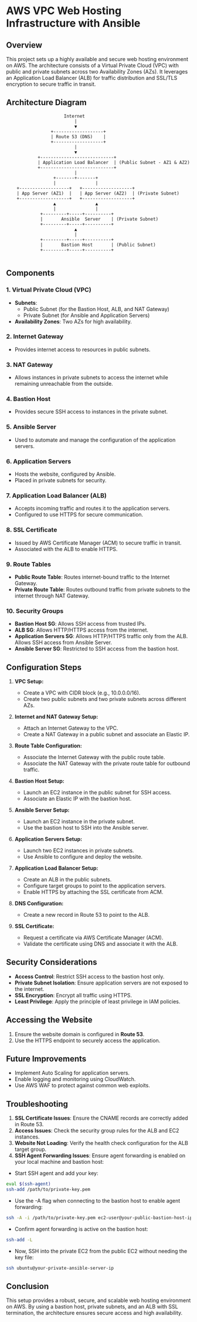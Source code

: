 # AWS VPC Web Hosting Infrastructure with Ansible

## Overview
This project sets up a highly available and secure web hosting environment on AWS. The architecture consists of a Virtual Private Cloud (VPC) with public and private subnets across two Availability Zones (AZs). It leverages an Application Load Balancer (ALB) for traffic distribution and SSL/TLS encryption to secure traffic in transit.

## Architecture Diagram

```
                      Internet
                          |
                          ▼
                 +-------------------+
                 | Route 53 (DNS)    |
                 +-------------------+
                          |
                          ▼
            +----------------------------+
            | Application Load Balancer  | (Public Subnet - AZ1 & AZ2)
            +----------------------------+
                          |
                  +-------+-------+
                  |               |
    +-------------------+   +-------------------+
    | App Server (AZ1)  |   | App Server (AZ2)  | (Private Subnet)
    +-------------------+   +-------------------+
                  ▲               ▲
                  |               |
             +---------+-----+----------+
             |       Ansible  Server    | (Private Subnet)
             +---------+-----+----------+               
                          ▲
                          |
             +---------+-----+----------+
             |       Bastion Host       | (Public Subnet)
             +---------+-----+----------+               
       
```

## Components

### 1. Virtual Private Cloud (VPC)
- **Subnets**: 
  - Public Subnet (for the Bastion Host, ALB, and NAT Gateway) 
  - Private Subnet (for Ansible and Application Servers)
- **Availability Zones**: Two AZs for high availability.

### 2. Internet Gateway
- Provides internet access to resources in public subnets.

### 3. NAT Gateway
- Allows instances in private subnets to access the internet while remaining unreachable from the outside.

### 4. Bastion Host
- Provides secure SSH access to instances in the private subnet.

### 5. Ansible Server
- Used to automate and manage the configuration of the application servers.

### 6. Application Servers
- Hosts the website, configured by Ansible.
- Placed in private subnets for security.

### 7. Application Load Balancer (ALB)
- Accepts incoming traffic and routes it to the application servers.
- Configured to use HTTPS for secure communication.

### 8. SSL Certificate
- Issued by AWS Certificate Manager (ACM) to secure traffic in transit.
- Associated with the ALB to enable HTTPS.

### 9. Route Tables
- **Public Route Table**: Routes internet-bound traffic to the Internet Gateway.
- **Private Route Table**: Routes outbound traffic from private subnets to the internet through NAT Gateway.

### 10. Security Groups
- **Bastion Host SG**: Allows SSH access from trusted IPs.
- **ALB SG**: Allows HTTP/HTTPS access from the internet.
- **Application Servers SG**: Allows HTTP/HTTPS traffic only from the ALB. Allows  SSH access from Ansible Server. 
- **Ansible Server SG**: Restricted to SSH access from the bastion host.

## Configuration Steps

1. **VPC Setup:**
   - Create a VPC with CIDR block (e.g., 10.0.0.0/16).
   - Create two public subnets and two private subnets across different AZs.

2. **Internet and NAT Gateway Setup:**
   - Attach an Internet Gateway to the VPC.
   - Create a NAT Gateway in a public subnet and associate an Elastic IP.

3. **Route Table Configuration:**
   - Associate the Internet Gateway with the public route table.
   - Associate the NAT Gateway with the private route table for outbound traffic.

4. **Bastion Host Setup:**
   - Launch an EC2 instance in the public subnet for SSH access.
   - Associate an Elastic IP with the bastion host.

5. **Ansible Server Setup:**
   - Launch an EC2 instance in the private subnet.
   - Use the bastion host to SSH into the Ansible server.

6. **Application Servers Setup:**
   - Launch two EC2 instances in private subnets.
   - Use Ansible to configure and deploy the website.

7. **Application Load Balancer Setup:**
   - Create an ALB in the public subnets.
   - Configure target groups to point to the application servers.
   - Enable HTTPS by attaching the SSL certificate from ACM.

8. **DNS Configuration:**
   - Create a new record in Route 53 to point to the ALB.

9. **SSL Certificate:**
   - Request a certificate via AWS Certificate Manager (ACM).
   - Validate the certificate using DNS and associate it with the ALB.

## Security Considerations
- **Access Control**: Restrict SSH access to the bastion host only.
- **Private Subnet Isolation**: Ensure application servers are not exposed to the internet.
- **SSL Encryption**: Encrypt all traffic using HTTPS.
- **Least Privilege**: Apply the principle of least privilege in IAM policies.

## Accessing the Website
1. Ensure the website domain is configured in **Route 53**.
2. Use the HTTPS endpoint to securely access the application.

## Future Improvements
- Implement Auto Scaling for application servers.
- Enable logging and monitoring using CloudWatch.
- Use AWS WAF to protect against common web exploits.

## Troubleshooting
1. **SSL Certificate Issues**: Ensure the CNAME records are correctly added in Route 53.
2. **Access Issues**: Check the security group rules for the ALB and EC2 instances.
3. **Website Not Loading**: Verify the health check configuration for the ALB target group.
4. **SSH Agent Forwarding Issues**: Ensure agent forwarding is enabled on your local machine and bastion host:
- Start SSH agent and add your key:
```bash
eval $(ssh-agent)
ssh-add /path/to/private-key.pem
```
- Use the -A flag when connecting to the bastion host to enable agent forwarding:
```bash 
ssh -A -i /path/to/private-key.pem ec2-user@your-public-bastion-host-ip
```
- Confirm agent forwarding is active on the bastion host:
```bash
ssh-add -L
```
- Now, SSH into the private EC2 from the public EC2 without needing the key file:
```bash
ssh ubuntu@your-private-ansible-server-ip
```

## Conclusion
This setup provides a robust, secure, and scalable web hosting environment on AWS. By using a bastion host, private subnets, and an ALB with SSL termination, the architecture ensures secure access and high availability.


